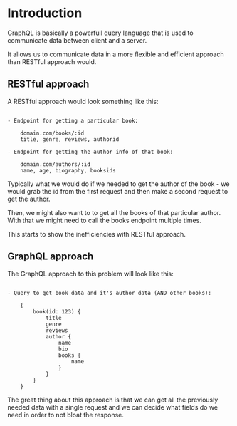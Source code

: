 # Introduction

GraphQL is basically a powerfull query language that is used to communicate data between client and a server. 

It allows us to communicate data in a more flexible and efficient approach than RESTful approach would.

## RESTful approach

A RESTful approach would look something like this:

```

- Endpoint for getting a particular book:

    domain.com/books/:id
    title, genre, reviews, authorid

- Endpoint for getting the author info of that book:

    domain.com/authors/:id
    name, age, biography, booksids

```

Typically what we would do if we needed to get the author of the book - we would grab the id from the first request and then make a second request to get the author.

Then, we might also want to to get all the books of that particular author. With that we might need to call the books endpoint multiple times.

This starts to show the inefficiencies with RESTful approach.

## GraphQL approach

The GraphQL approach to this problem will look like this:

```qraphql

- Query to get book data and it's author data (AND other books):

    {
        book(id: 123) {
            title
            genre
            reviews
            author {
                name
                bio
                books {
                    name
                }
            }
        }
    }

```

The great thing about this approach is that we can get all the previously needed data with a single request and we can decide what fields do we need in order to not bloat the response.


